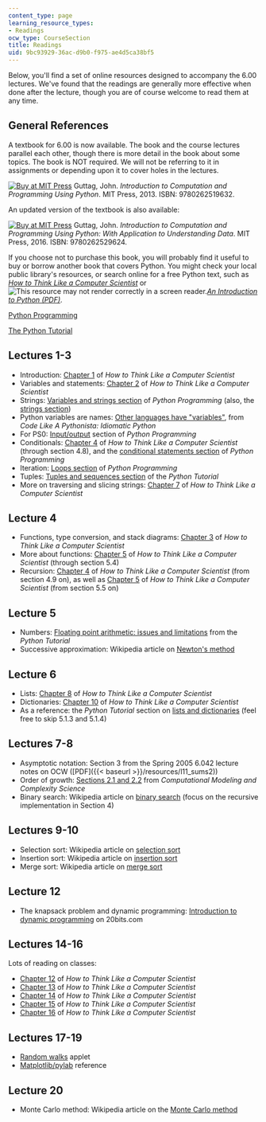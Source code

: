 ```yaml
---
content_type: page
learning_resource_types:
- Readings
ocw_type: CourseSection
title: Readings
uid: 9bc93929-36ac-d9b0-f975-ae4d5ca38bf5
---
```


Below, you'll find a set of online resources designed to accompany the 6.00 lectures. We've found that the readings are generally more effective when done after the lecture, though you are of course welcome to read them at any time.

General References
------------------

A textbook for 6.00 is now available. The book and the course lectures parallel each other, though there is more detail in the book about some topics. The book is NOT required. We will not be referring to it in assignments or depending upon it to cover holes in the lectures.

[![Buy at MIT Press](/images/mp_logo.gif)](https://mitpress.mit.edu/9780262519632) Guttag, John. _Introduction to Computation and Programming Using Python_. MIT Press, 2013. ISBN: 9780262519632.

An updated version of the textbook is also available:

[![Buy at MIT Press](/images/mp_logo.gif)](https://mitpress.mit.edu/9780262529624) Guttag, John. _Introduction to Computation and Programming Using Python: With Application to Understanding Data_. MIT Press, 2016. ISBN: 9780262529624.

If you choose not to purchase this book, you will probably find it useful to buy or borrow another book that covers Python. You might check your local public library's resources, or search online for a free Python text, such as [_How to Think Like a Computer Scientist_](http://www.greenteapress.com/thinkpython/html/index.html) or ![This resource may not render correctly in a screen reader.](/images/inacessible.gif)[_An Introduction to Python (PDF)_](http://tdc-www.harvard.edu/Python.pdf).

[Python Programming](http://en.wikibooks.org/wiki/Python_Programming)

[The Python Tutorial](http://docs.python.org/tutorial/index.html)

Lectures 1-3
------------

*   Introduction: [Chapter 1](http://www.greenteapress.com/thinkpython/thinkCSpy/html/chap01.html) of _How to Think Like a Computer Scientist_
*   Variables and statements: [Chapter 2](http://www.greenteapress.com/thinkpython/thinkCSpy/html/chap02.html) of _How to Think Like a Computer Scientist_
*   Strings: [Variables and strings section](http://en.wikibooks.org/wiki/Python_Programming/Variables_and_Strings) of _Python Programming_ (also, the [strings section](http://en.wikibooks.org/wiki/Python_Programming/Strings))
*   Python variables are names: [Other languages have "variables"](https://david.goodger.org/projects/pycon/2007/idiomatic/handout.html#other-languages-have-variables), from _Code Like A Pythonista: Idiomatic Python_
*   For PS0: [Input/output](http://en.wikibooks.org/wiki/Python_Programming/Input_and_output) section of _Python Programming_
*   Conditionals: [Chapter 4](http://www.greenteapress.com/thinkpython/thinkCSpy/html/chap04.html) of _How to Think Like a Computer Scientist_ (through section 4.8), and the [conditional statements section](http://en.wikibooks.org/wiki/Python_Programming/Conditional_Statements) of _Python Programming_
*   Iteration: [Loops section](http://en.wikibooks.org/wiki/Python_Programming/Loops) of _Python Programming_
*   Tuples: [Tuples and sequences section](http://docs.python.org/tutorial/datastructures.html) of the _Python Tutorial_
*   More on traversing and slicing strings: [Chapter 7](http://www.greenteapress.com/thinkpython/thinkCSpy/html/chap07.html) of _How to Think Like a Computer Scientist_

Lecture 4
---------

*   Functions, type conversion, and stack diagrams: [Chapter 3](http://www.greenteapress.com/thinkpython/thinkCSpy/html/chap03.html) of _How to Think Like a Computer Scientist_
*   More about functions: [Chapter 5](http://www.greenteapress.com/thinkpython/thinkCSpy/html/chap05.html) of _How to Think Like a Computer Scientist_ (through section 5.4)
*   Recursion: [Chapter 4](http://www.greenteapress.com/thinkpython/thinkCSpy/html/chap04.html) of _How to Think Like a Computer Scientist_ (from section 4.9 on), as well as [Chapter 5](http://www.greenteapress.com/thinkpython/thinkCSpy/html/chap05.html) of _How to Think Like a Computer Scientist_ (from section 5.5 on)

Lecture 5
---------

*   Numbers: [Floating point arithmetic: issues and limitations](https://docs.python.org/3/tutorial/floatingpoint.html) from the _Python Tutorial_
*   Successive approximation: Wikipedia article on [Newton's method](http://en.wikipedia.org/wiki/Newton-Raphson_method)

Lecture 6
---------

*   Lists: [Chapter 8](http://www.greenteapress.com/thinkpython/thinkCSpy/html/chap08.html) of _How to Think Like a Computer Scientist_
*   Dictionaries: [Chapter 10](http://www.greenteapress.com/thinkpython/thinkCSpy/html/chap10.html) of _How to Think Like a Computer Scientist_
*   As a reference: the _Python Tutorial_ section on [lists and dictionaries](https://docs.python.org/tutorial/datastructures.html) (feel free to skip 5.1.3 and 5.1.4)

Lectures 7-8
------------

*   Asymptotic notation: Section 3 from the Spring 2005 6.042 lecture notes on OCW ([PDF]({{< baseurl >}}/resources/l11_sums2))
*   Order of growth: [Sections 2.1 and 2.2](http://www.greenteapress.com/compmod/html/book003.html) from _Computational Modeling and Complexity Science_
*   Binary search: Wikipedia article on [binary search](http://en.wikipedia.org/wiki/Binary_search#Implementations) (focus on the recursive implementation in Section 4)

Lectures 9-10
-------------

*   Selection sort: Wikipedia article on [selection sort](http://en.wikipedia.org/wiki/Selection_sort)
*   Insertion sort: Wikipedia article on [insertion sort](http://en.wikipedia.org/wiki/Insertion_sort)
*   Merge sort: Wikipedia article on [merge sort](http://en.wikipedia.org/wiki/Merge_sort)

Lecture 12
----------

*   The knapsack problem and dynamic programming: [Introduction to dynamic programming](http://20bits.com/articles/introduction-to-dynamic-programming/) on 20bits.com

Lectures 14-16
--------------

Lots of reading on classes:

*   [Chapter 12](http://www.greenteapress.com/thinkpython/thinkCSpy/html/chap12.html) of _How to Think Like a Computer Scientist_
*   [Chapter 13](http://www.greenteapress.com/thinkpython/thinkCSpy/html/chap13.html) of _How to Think Like a Computer Scientist_
*   [Chapter 14](http://www.greenteapress.com/thinkpython/thinkCSpy/html/chap14.html) of _How to Think Like a Computer Scientist_
*   [Chapter 15](http://www.greenteapress.com/thinkpython/thinkCSpy/html/chap15.html) of _How to Think Like a Computer Scientist_
*   [Chapter 16](http://www.greenteapress.com/thinkpython/thinkCSpy/html/chap16.html) of _How to Think Like a Computer Scientist_

Lectures 17-19
--------------

*   [Random walks](http://www.chem.uoa.gr/applets/AppletSailor/Appl_Sailor2.html) applet
*   [Matplotlib/pylab](http://matplotlib.sourceforge.net/) reference

Lecture 20
----------

*   Monte Carlo method: Wikipedia article on the [Monte Carlo method](http://en.wikipedia.org/wiki/Monte_Carlo_method)